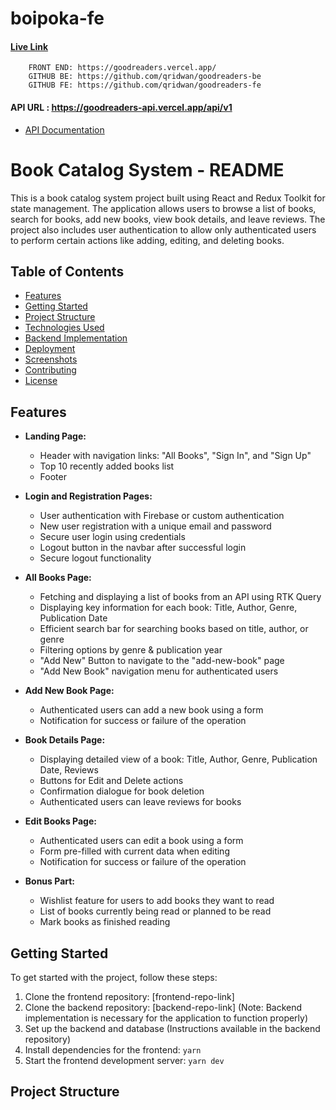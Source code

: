 # boipoka-fe

#### [Live Link](https://goodreaders.vercel.app/)

    	FRONT END: https://goodreaders.vercel.app/
    	GITHUB BE: https://github.com/qridwan/goodreaders-be
    	GITHUB FE: https://github.com/qridwan/goodreaders-fe

#### API URL : https://goodreaders-api.vercel.app/api/v1

- [API Documentation](https://documenter.getpostman.com/view/15074292/2s946fdsdf)

# Book Catalog System - README

This is a book catalog system project built using React and Redux Toolkit for state management. The application allows users to browse a list of books, search for books, add new books, view book details, and leave reviews. The project also includes user authentication to allow only authenticated users to perform certain actions like adding, editing, and deleting books.

## Table of Contents

- [Features](#features)
- [Getting Started](#getting-started)
- [Project Structure](#project-structure)
- [Technologies Used](#technologies-used)
- [Backend Implementation](#backend-implementation)
- [Deployment](#deployment)
- [Screenshots](#screenshots)
- [Contributing](#contributing)
- [License](#license)

## Features

- **Landing Page:**
  - Header with navigation links: "All Books", "Sign In", and "Sign Up"
  - Top 10 recently added books list
  - Footer

- **Login and Registration Pages:**
  - User authentication with Firebase or custom authentication
  - New user registration with a unique email and password
  - Secure user login using credentials
  - Logout button in the navbar after successful login
  - Secure logout functionality

- **All Books Page:**
  - Fetching and displaying a list of books from an API using RTK Query
  - Displaying key information for each book: Title, Author, Genre, Publication Date
  - Efficient search bar for searching books based on title, author, or genre
  - Filtering options by genre & publication year
  - "Add New" Button to navigate to the "add-new-book" page
  - "Add New Book" navigation menu for authenticated users

- **Add New Book Page:**
  - Authenticated users can add a new book using a form
  - Notification for success or failure of the operation

- **Book Details Page:**
  - Displaying detailed view of a book: Title, Author, Genre, Publication Date, Reviews
  - Buttons for Edit and Delete actions
  - Confirmation dialogue for book deletion
  - Authenticated users can leave reviews for books

- **Edit Books Page:**
  - Authenticated users can edit a book using a form
  - Form pre-filled with current data when editing
  - Notification for success or failure of the operation

- **Bonus Part:**
  - Wishlist feature for users to add books they want to read
  - List of books currently being read or planned to be read
  - Mark books as finished reading

## Getting Started

To get started with the project, follow these steps:

1. Clone the frontend repository: [frontend-repo-link]
2. Clone the backend repository: [backend-repo-link] (Note: Backend implementation is necessary for the application to function properly)
3. Set up the backend and database (Instructions available in the backend repository)
4. Install dependencies for the frontend: `yarn`
5. Start the frontend development server: `yarn dev`

## Project Structure


